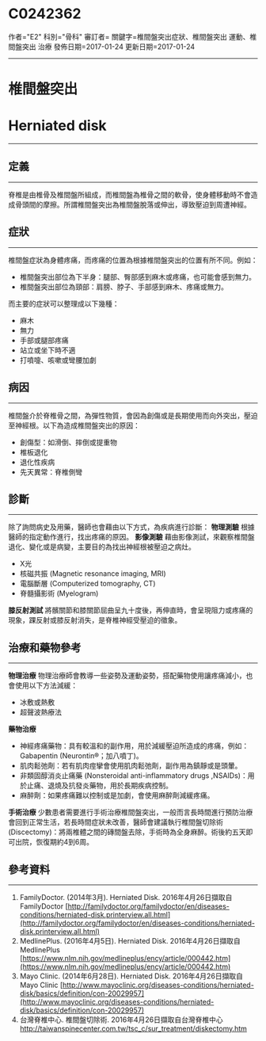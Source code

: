 # C0242362
作者="E2"
科別="骨科"
審訂者=
關鍵字=椎間盤突出症狀、椎間盤突出 運動、椎間盤突出 治療
發佈日期=2017-01-24
更新日期=2017-01-24

----------
# 椎間盤突出 
# Herniated disk
----------
## 定義
----------

脊椎是由椎骨及椎間盤所組成，而椎間盤為椎骨之間的軟骨，使身體移動時不會造成骨頭間的摩擦。所謂椎間盤突出為椎間盤脫落或伸出，導致壓迫到周遭神經。 

## 症狀
----------

椎間盤症狀為身體疼痛，而疼痛的位置為根據椎間盤突出的位置有所不同。例如：

- 椎間盤突出部位為下半身：腿部、臀部感到麻木或疼痛，也可能會感到無力。
- 椎間盤突出部位為頸部：肩膀、脖子、手部感到麻木、疼痛或無力。

而主要的症狀可以整理成以下幾種：

- 麻木
- 無力
- 手部或腿部疼痛
- 站立或坐下時不適
- 打噴嚏、咳嗽或彎腰加劇
## 病因
----------

椎間盤介於脊椎骨之間，為彈性物質，會因為創傷或是長期使用而向外突出，壓迫至神經根。以下為造成椎間盤突出的原因：

- 創傷型：如滑倒、摔倒或提重物
- 椎板退化
- 退化性疾病
- 先天異常：脊椎側彎 
## 診斷
----------

除了詢問病史及用藥，醫師也會藉由以下方式，為疾病進行診斷：
**物理測驗**
根據醫師的指定動作進行，找出疼痛的原因。
**影像測驗**
藉由影像測試，來觀察椎間盤退化、變化或是病變，主要目的為找出神經根被壓迫之病灶。

- X光
- 核磁共振 (Magnetic resonance imaging, MRI) 
- 電腦斷層 (Computerized tomography, CT) 
- 脊髓攝影術 (Myelogram) 

**膝反射測試**
將髕關節和膝關節屈曲呈九十度後，再伸直時，會呈現阻力或疼痛的現象，踝反射或膝反射消失，是脊椎神經受壓迫的徵象。

## 治療和藥物參考
----------

**物理治療**
物理治療師會教導一些姿勢及運動姿勢，搭配藥物使用讓疼痛減小，也會使用以下方法減緩：

- 冰敷或熱敷
- 超聲波熱療法

**藥物治療**

- 神經疼痛藥物：具有較溫和的副作用，用於減緩壓迫所造成的疼痛，例如：Gabapentin (Neurontin®；加八噴丁)。
- 肌肉鬆弛劑：若有肌肉痙攣會使用肌肉鬆弛劑，副作用為鎮靜或是頭暈。
- 非類固醇消炎止痛藥 (Nonsteroidal anti-inflammatory drugs ,NSAIDs)：用於止痛、退燒及抗發炎藥物，用於長期疾病控制。
- 麻醉劑：如果疼痛難以控制或是加劇，會使用麻醉劑減緩疼痛。

**手術治療**
少數患者需要進行手術治療椎間盤突出，一般而言長時間進行預防治療會回到正常生活，若長時間症狀未改善，醫師會建議執行椎間盤切除術 (Discectomy)：將兩椎體之間的磚間盤去除，手術時為全身麻醉。術後約五天即可出院，恢復期約4到6周。 

## 參考資料
----------
1. FamilyDoctor. (2014年3月). Herniated Disk. 2016年4月26日擷取自FamilyDoctor
  [http://familydoctor.org/familydoctor/en/diseases-conditions/herniated-disk.printerview.all.html](http://familydoctor.org/familydoctor/en/diseases-conditions/herniated-disk.printerview.all.html)
2. MedlinePlus. (2016年4月5日). Herniated Disk. 2016年4月26日擷取自MedlinePlus
  [https://www.nlm.nih.gov/medlineplus/ency/article/000442.htm](https://www.nlm.nih.gov/medlineplus/ency/article/000442.htm)
3. Mayo Clinic. (2014年6月28日). Herniated Disk. 2016年4月26日擷取自Mayo Clinic
  [http://www.mayoclinic.org/diseases-conditions/herniated-disk/basics/definition/con-20029957](http://www.mayoclinic.org/diseases-conditions/herniated-disk/basics/definition/con-20029957)
4. 台灣脊椎中心. 椎間盤切除術. 2016年4月26日擷取自台灣脊椎中心
  http://taiwanspinecenter.com.tw/tsc_c/sur_treatment/diskectomy.htm

